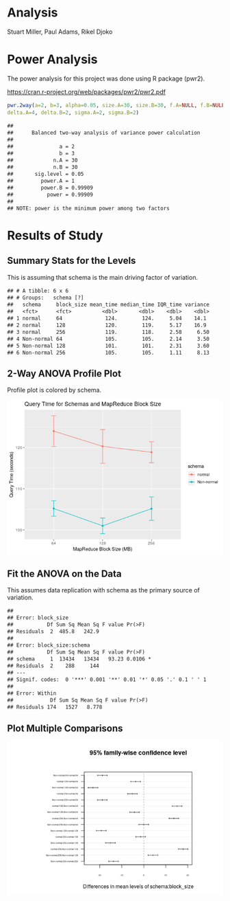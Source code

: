 Analysis
================
Stuart Miller, Paul Adams, Rikel Djoko

# Power Analysis

The power analysis for this project was done using R package (pwr2).

<https://cran.r-project.org/web/packages/pwr2/pwr2.pdf>

``` r
pwr.2way(a=2, b=3, alpha=0.05, size.A=30, size.B=30, f.A=NULL, f.B=NULL,
delta.A=4, delta.B=2, sigma.A=2, sigma.B=2)
```

    ## 
    ##      Balanced two-way analysis of variance power calculation 
    ## 
    ##               a = 2
    ##               b = 3
    ##             n.A = 30
    ##             n.B = 30
    ##       sig.level = 0.05
    ##         power.A = 1
    ##         power.B = 0.99909
    ##           power = 0.99909
    ## 
    ## NOTE: power is the minimum power among two factors

# Results of Study

## Summary Stats for the Levels

This is assuming that schema is the main driving factor of variation.

    ## # A tibble: 6 x 6
    ## # Groups:   schema [?]
    ##   schema     block_size mean_time median_time IQR_time variance
    ##   <fct>      <fct>          <dbl>       <dbl>    <dbl>    <dbl>
    ## 1 normal     64              124.        124.     5.04    14.1 
    ## 2 normal     128             120.        119.     5.17    16.9 
    ## 3 normal     256             119.        118.     2.58     6.50
    ## 4 Non-normal 64              105.        105.     2.14     3.50
    ## 5 Non-normal 128             101.        101.     2.31     3.60
    ## 6 Non-normal 256             105.        105.     1.11     8.13

## 2-Way ANOVA Profile Plot

Profile plot is colored by schema.

![](analysis_files/figure-gfm/profile_plot-1.png)<!-- -->

## Fit the ANOVA on the Data

This assumes data replication with schema as the primary source of
variation.

    ## 
    ## Error: block_size
    ##           Df Sum Sq Mean Sq F value Pr(>F)
    ## Residuals  2  485.8   242.9               
    ## 
    ## Error: block_size:schema
    ##           Df Sum Sq Mean Sq F value Pr(>F)  
    ## schema     1  13434   13434   93.23 0.0106 *
    ## Residuals  2    288     144                 
    ## ---
    ## Signif. codes:  0 '***' 0.001 '**' 0.01 '*' 0.05 '.' 0.1 ' ' 1
    ## 
    ## Error: Within
    ##            Df Sum Sq Mean Sq F value Pr(>F)
    ## Residuals 174   1527   8.778

## Plot Multiple Comparisons

![](analysis_files/figure-gfm/mult_compare-1.png)<!-- -->
